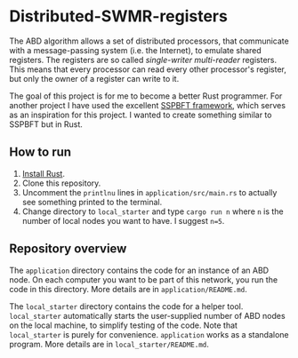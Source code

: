
# Distributed-SWMR-registers

The ABD algorithm allows a set of distributed processors, that communicate with a message-passing system (i.e. the Internet), to emulate shared registers. The registers are so called *single-writer* *multi-reader* registers. This means that every processor can read every other processor's register, but only the owner of a register can write to it.

The goal of this project is for me to become a better Rust programmer. For another project I have used the excellent [SSPBFT framework](https://github.com/sspbft/BFTList), which serves as an inspiration for this project. I wanted to create something similar to SSPBFT but in Rust.

## How to run

1. [Install Rust](https://www.rust-lang.org/tools/install).
2. Clone this repository.
3. Uncomment the `printlnu` lines in `application/src/main.rs` to actually see something printed to the terminal.
4. Change directory to `local_starter` and type `cargo run n` where `n` is the number of local nodes you want to have. I suggest `n=5`.

## Repository overview

The `application` directory contains the code for an instance of an ABD node. On each computer you want to be part of this network, you run the code in this directory. More details are in `application/README.md`.

The `local_starter` directory contains the code for a helper tool. `local_starter` automatically starts the user-supplied number of ABD nodes on the local machine, to simplify testing of the code. Note that `local_starter` is purely for convenience. `application` works as a standalone program. More details are in `local_starter/README.md`.